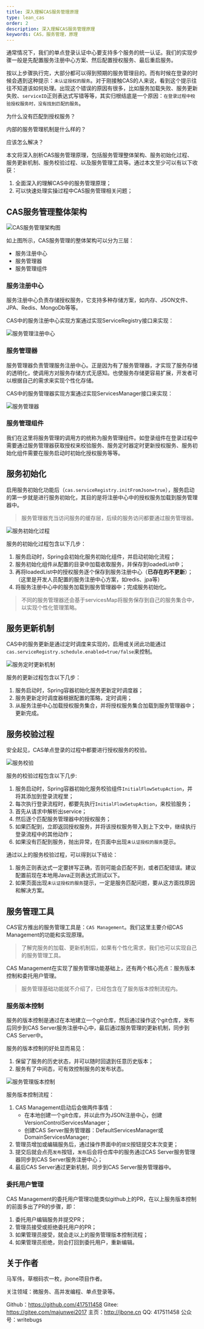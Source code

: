 ```yaml
---
title: 深入理解CAS服务管理原理
type: lean_cas
order: 2
description: 深入理解CAS服务管理原理
keywords: CAS，服务管理，原理
---
```


通常情况下，我们的单点登录认证中心要支持多个服务的统一认证。我们的实现步骤一般是先配置服务注册中心方案、然后配置授权服务、最后重启服务。

按以上步骤执行完，大部分都可以得到预期的服务管理目的。而有时候在登录的时候会遇到这种提示：`未认证授权的服务`。对于刚接触CAS的人来说，看到这个提示往往不知道该如何处理。出现这个错误的原因有很多，比如服务加载失败、服务更新失败、`serviceID`正则表达式写错等等，其实归根结底是一个原因：`在登录过程中校验授权服务时，没有找到匹配的服务`。

为什么没有匹配到授权服务？

内部的服务管理机制是什么样的？

应该怎么解决？

本文将深入剖析CAS服务管理原理，包括服务管理整体架构、服务初始化过程、服务更新机制、服务校验过程、以及服务管理工具等。通过本文至少可以有以下收获：

1. 全面深入的理解CAS中的服务管理原理；
2. 可以快速处理实操过程中CAS服务管理相关问题；

## CAS服务管理整体架构
![CAS服务管理架构图](images/service-management-architecture.png)

如上图所示，CAS服务管理的整体架构可以分为三层：
* 服务注册中心
* 服务管理器
* 服务管理组件

### 服务注册中心
服务注册中心负责存储授权服务，它支持多种存储方案，如内存、JSON文件、JPA、Redis、MongoDb等等。

CAS中的服务注册中心实现方案通过实现ServiceRegistry接口来实现：

![服务管理注册中心](images/service-management-serviceregistry.png)

### 服务管理器
服务管理器负责管理服务注册中心。正是因为有了服务管理器，才实现了服务存储的透明化，使调用方对服务存储方式无感知。也使服务存储更容易扩展，开发者可以根据自己的需求来实现个性化存储。

CAS中的服务管理器实现方案通过实现ServicesManager接口来实现：

![服务管理器](images/service-management-servicesmanager.png)

### 服务管理组件
我们在这里将服务管理的调用方的统称为服务管理组件。如登录组件在登录过程中需要通过服务管理器获取授权来校验服务、服务定时器定时更新授权服务、服务初始化组件需要在服务启动时初始化授权服务等等。

## 服务初始化
启用服务初始化功能后（`cas.serviceRegistry.initFromJson=true`），服务启动的第一步就是进行服务初始化，其目的是将注册中心中的授权服务加载到服务管理器中。

> 服务管理器充当访问服务的缓存层，后续的服务访问都要通过服务管理器。

![服务初始化过程](images/service-management-init.png)

服务的初始化过程包含以下几步：

1. 服务启动时，Spring会初始化服务初始化组件，并启动初始化流程；
2. 服务初始化组件从配置的目录中加载收取服务，并保存到loadedList中；
3. 再将loadedList中的授权服务逐个保存到服务注册中心（**已存在的不更新**）；（这里是开发人员配置的服务注册中心方案，如redis、jpa等）
4. 将服务注册中心中的服务加载到服务管理器中；完成服务初始化。

> 不同的服务管理器还会基于servicesMap将服务保存到自己的服务集合中，以实现个性化管理策略。

## 服务更新机制
CAS中的服务更新是通过定时调度来实现的，启用或关闭此功能通过`cas.serviceRegistry.schedule.enabled=true/false`来控制。

![服务定时更新机制](images/service-management-update.png)

服务的更新过程包含以下几步：

1. 服务启动时，Spring容器初始化服务更新定时调度器；
2. 服务更新定时调度器根据配置的策略，定时调用；
3. 从服务注册中心加载授权服务集合，并将授权服务集合加载到服务管理器中；更新完成。

## 服务校验过程
安全起见，CAS单点登录的过程中都要进行授权服务的校验。

![服务校验](images/service-management-match.png)

服务的校验过程包含以下几步:

1. 服务启动时，Spring容器初始化服务校验组件`InitialFlowSetupAction`，并将其添加到登录流程里；
2. 每次执行登录流程时，都要先执行`InitialFlowSetupAction`，来校验服务；
3. 首先从请求中解析出service；
4. 然后逐个匹配服务管理器中的授权服务；
5. 如果匹配到，立即返回授权服务，并将该授权服务带入到上下文中，继续执行登录流程中的其他动作；
6. 如果没有匹配到服务，抛出异常，在页面中出现`未认证授权的服务`提示。

通过以上的服务校验过程，可以得到以下结论：
1. 服务正则表达式一定要拼写正确，否则可能会匹配不到，或者匹配错误。建议配置前现在本地用Java正则表达式测试以下。
2. 如果页面出现`未认证授权的服务`提示，一定是服务匹配问题，要从这方面找原因和解决方案。

## 服务管理工具
CAS官方推出的服务管理工具是：`CAS Management`。我们这里主要介绍CAS Management的功能和实现原理。

>了解完服务的加载、更新机制后，如果有个性化需求，我们也可以实现自己的服务管理工具。

CAS Management在实现了服务管理功能基础上，还有两个核心亮点：服务版本控制和委托用户管理。

> 服务管理基础功能就不介绍了，已经包含在了服务版本控制流程内。

### 服务版本控制
服务的版本控制是通过在本地建立一个git仓库，然后通过操作这个git仓库，发布后同步到CAS Server服务注册中心中，最后通过服务管理的更新机制，同步到CAS Server中。

服务的版本控制的好处显而易见：

1. 保留了服务的历史状态，并可以随时回退到任意历史版本；
2. 服务有了中间态，可有效控制服务的发布状态。

![服务管理版本控制](images/service-management-versioncontrol.png)

服务版本控制流程：

1. CAS Management启动后会做两件事情：
    * 在本地创建一个git仓库，并以此作为JSON注册中心，创建VersionControlServicesManager；
    * 创建CAS Server服务管理器：DefaultServicesManager或DomainServicesManager;
2. 管理员增加或编辑服务后，通过操作界面中的`提交`按钮提交本次变更；
3. 提交后就会点亮`发布`按钮，`发布`后会将仓库中的服务通过CAS Server服务管理器同步到CAS Server服务注册中心；
4. 最后CAS Server通过更新机制，同步到CAS Server服务管理器中。

### 委托用户管理
CAS Management的委托用户管理功能类似github上的PR，在以上服务版本控制的前面多出了PR的步骤，即：

1. 委托用户编辑服务并提交PR；
2. 管理员接受或拒绝委托用户的PR；
3. 如果管理员接受，就会走以上的服务管理版本控制流程；
4. 如果管理员拒绝，则会打回到委托用户，重新编辑。

## 关于作者
马军伟，草根码农一枚，jbone项目作者。

关注领域：微服务、高并发编程、单点登录等。

Github：https://github.com/417511458
Gitee: https://gitee.com/majunwei2017
主页：http://jbone.cn
QQ: 417511458
公众号：writebugs



